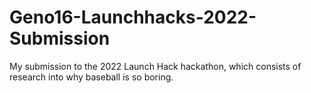 # Geno16-Launchhacks-2022-Submission
My submission to the 2022 Launch Hack hackathon, which consists of research into why baseball is so boring.
